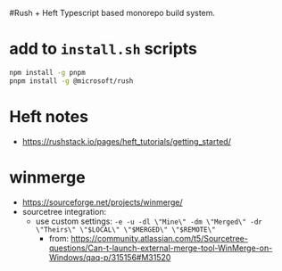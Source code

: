 #Rush + Heft
Typescript based monorepo build system.


# add to ```install.sh``` scripts

```bash
npm install -g pnpm
pnpm install -g @microsoft/rush

```


# Heft notes


- https://rushstack.io/pages/heft_tutorials/getting_started/


# winmerge

- https://sourceforge.net/projects/winmerge/
- sourcetree integration:
  - use custom settings:  ```-e -u -dl \"Mine\" -dm \"Merged\" -dr \"Theirs\" \"$LOCAL\" \"$MERGED\" \"$REMOTE\"```
	  - from: https://community.atlassian.com/t5/Sourcetree-questions/Can-t-launch-external-merge-tool-WinMerge-on-Windows/qaq-p/315156#M31520